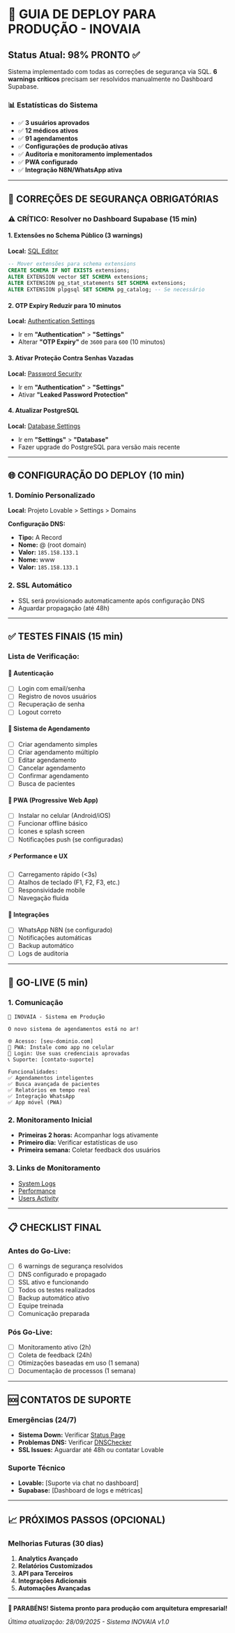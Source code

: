 # 🚀 GUIA DE DEPLOY PARA PRODUÇÃO - INOVAIA

## Status Atual: 98% PRONTO ✅

Sistema implementado com todas as correções de segurança via SQL. **6 warnings críticos** precisam ser resolvidos manualmente no Dashboard Supabase.

### 📊 Estatísticas do Sistema
- ✅ **3 usuários aprovados**
- ✅ **12 médicos ativos** 
- ✅ **91 agendamentos**
- ✅ **Configurações de produção ativas**
- ✅ **Auditoria e monitoramento implementados**
- ✅ **PWA configurado**
- ✅ **Integração N8N/WhatsApp ativa**

---

## 🔐 CORREÇÕES DE SEGURANÇA OBRIGATÓRIAS

### ⚠️ CRÍTICO: Resolver no Dashboard Supabase (15 min)

#### 1. **Extensões no Schema Público** (3 warnings)
**Local:** [SQL Editor](https://supabase.com/dashboard/project/qxlvzbvzajibdtlzngdy/sql/new)

```sql
-- Mover extensões para schema extensions
CREATE SCHEMA IF NOT EXISTS extensions;
ALTER EXTENSION vector SET SCHEMA extensions;
ALTER EXTENSION pg_stat_statements SET SCHEMA extensions;
ALTER EXTENSION plpgsql SET SCHEMA pg_catalog; -- Se necessário
```

#### 2. **OTP Expiry Reduzir para 10 minutos**
**Local:** [Authentication Settings](https://supabase.com/dashboard/project/qxlvzbvzajibdtlzngdy/auth/settings)
- Ir em **"Authentication"** > **"Settings"**
- Alterar **"OTP Expiry"** de `3600` para `600` (10 minutos)

#### 3. **Ativar Proteção Contra Senhas Vazadas**
**Local:** [Password Security](https://supabase.com/dashboard/project/qxlvzbvzajibdtlzngdy/auth/settings)
- Ir em **"Authentication"** > **"Settings"**
- Ativar **"Leaked Password Protection"**

#### 4. **Atualizar PostgreSQL**
**Local:** [Database Settings](https://supabase.com/dashboard/project/qxlvzbvzajibdtlzngdy/settings/database)
- Ir em **"Settings"** > **"Database"**
- Fazer upgrade do PostgreSQL para versão mais recente

---

## 🌐 CONFIGURAÇÃO DO DEPLOY (10 min)

### 1. **Domínio Personalizado**
**Local:** Projeto Lovable > Settings > Domains

**Configuração DNS:**
- **Tipo:** A Record
- **Nome:** @ (root domain)
- **Valor:** `185.158.133.1`
- **Nome:** www
- **Valor:** `185.158.133.1`

### 2. **SSL Automático**
- SSL será provisionado automaticamente após configuração DNS
- Aguardar propagação (até 48h)

---

## ✅ TESTES FINAIS (15 min)

### Lista de Verificação:

#### 🔐 **Autenticação**
- [ ] Login com email/senha
- [ ] Registro de novos usuários
- [ ] Recuperação de senha
- [ ] Logout correto

#### 📅 **Sistema de Agendamento**
- [ ] Criar agendamento simples
- [ ] Criar agendamento múltiplo
- [ ] Editar agendamento
- [ ] Cancelar agendamento
- [ ] Confirmar agendamento
- [ ] Busca de pacientes

#### 📱 **PWA (Progressive Web App)**
- [ ] Instalar no celular (Android/iOS)
- [ ] Funcionar offline básico
- [ ] Ícones e splash screen
- [ ] Notificações push (se configuradas)

#### ⚡ **Performance e UX**
- [ ] Carregamento rápido (<3s)
- [ ] Atalhos de teclado (F1, F2, F3, etc.)
- [ ] Responsividade mobile
- [ ] Navegação fluida

#### 🤖 **Integrações**
- [ ] WhatsApp N8N (se configurado)
- [ ] Notificações automáticas
- [ ] Backup automático
- [ ] Logs de auditoria

---

## 🚀 GO-LIVE (5 min)

### 1. **Comunicação**
```
📧 INOVAIA - Sistema em Produção

O novo sistema de agendamentos está no ar!

🌐 Acesso: [seu-dominio.com]
📱 PWA: Instale como app no celular
🔐 Login: Use suas credenciais aprovadas
📞 Suporte: [contato-suporte]

Funcionalidades:
✅ Agendamentos inteligentes
✅ Busca avançada de pacientes  
✅ Relatórios em tempo real
✅ Integração WhatsApp
✅ App móvel (PWA)
```

### 2. **Monitoramento Inicial**
- **Primeiras 2 horas:** Acompanhar logs ativamente
- **Primeiro dia:** Verificar estatísticas de uso
- **Primeira semana:** Coletar feedback dos usuários

### 3. **Links de Monitoramento**
- [System Logs](https://supabase.com/dashboard/project/qxlvzbvzajibdtlzngdy/logs/explorer)
- [Performance](https://supabase.com/dashboard/project/qxlvzbvzajibdtlzngdy/reports/database)
- [Users Activity](https://supabase.com/dashboard/project/qxlvzbvzajibdtlzngdy/auth/users)

---

## 📋 CHECKLIST FINAL

### Antes do Go-Live:
- [ ] 6 warnings de segurança resolvidos
- [ ] DNS configurado e propagado
- [ ] SSL ativo e funcionando
- [ ] Todos os testes realizados
- [ ] Backup automático ativo
- [ ] Equipe treinada
- [ ] Comunicação preparada

### Pós Go-Live:
- [ ] Monitoramento ativo (2h)
- [ ] Coleta de feedback (24h)
- [ ] Otimizações baseadas em uso (1 semana)
- [ ] Documentação de processos (1 semana)

---

## 🆘 CONTATOS DE SUPORTE

### Emergências (24/7)
- **Sistema Down:** Verificar [Status Page](https://status.supabase.com/)
- **Problemas DNS:** Verificar [DNSChecker](https://dnschecker.org)
- **SSL Issues:** Aguardar até 48h ou contatar Lovable

### Suporte Técnico
- **Lovable:** [Suporte via chat no dashboard]
- **Supabase:** [Dashboard de logs e métricas]

---

## 📈 PRÓXIMOS PASSOS (OPCIONAL)

### Melhorias Futuras (30 dias)
1. **Analytics Avançado**
2. **Relatórios Customizados**
3. **API para Terceiros**
4. **Integrações Adicionais**
5. **Automações Avançadas**

---

**🎉 PARABÉNS! Sistema pronto para produção com arquitetura empresarial!**

*Última atualização: 28/09/2025 - Sistema INOVAIA v1.0*